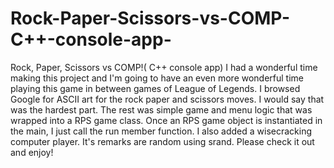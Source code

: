 # Rock-Paper-Scissors-vs-COMP-C++-console-app-
Rock, Paper, Scissors vs COMP!( C++ console app)
I had a wonderful time making this project and I'm going to have an even more wonderful time playing this game in between games of League of Legends. I browsed Google for ASCII art for the rock paper and scissors moves. I would say that was the hardest part. The rest was simple game and menu logic that was wrapped into a RPS game class. Once an RPS game object is instantiated in the main, I just call the run member function. I also added a wisecracking computer player. It's remarks are random using srand. Please check it out and enjoy!
